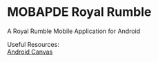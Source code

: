 # MOBAPDE Royal Rumble
A Royal Rumble Mobile Application for Android

Useful Resources:<br>
[Android Canvas](https://developer.android.com/guide/topics/graphics/2d-graphics.html)<br>
